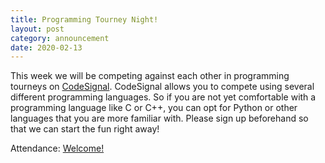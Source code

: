 ```yaml
---
title: Programming Tourney Night!
layout: post
category: announcement
date: 2020-02-13
---
```


This week we will be competing against each other in programming tourneys on [CodeSignal](https://codesignal.com/). 
CodeSignal allows you to compete using several different programming languages. So if you 
are not yet comfortable with a programming language like C or C++, you can opt for Python or other
languages that you are more familiar with. 
Please sign up beforehand so that we can start the fun right away! 

Attendance: 
[Welcome!](https://forms.gle/kp8ujmKNZCHYWWHv7)
